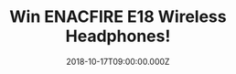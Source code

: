 ---
campaign-uuid: "c-0c039502-877a-40f1-8934-5e32e2b12078"
type: "Preview"
category: "Technology"
date: "2018-10-17T09:00:00.000Z"
end-date: "2018-11-17T23:59:00.000Z"
disable-form: false
is_promoted: false
has_entry_page: true
title: "Win ENACFIRE E18 Wireless Headphones!"
competition-description: "<p>Have you ever had the headset cord drop off because of\
  \ moving the phone? Are you annoyed with the signal of wireless bluetooth earbuds\
  \ on and off? Search no further, EnacFire E18 wireless earbuds, is the right product\
  \ for you!</p><p>We have our hands on the coolest wireless headphones of the moment\
  \ for YOU!</p>\r\n<p>Want them? Click below for a chance to win!</p>"
hero-header: "Win ENACFIRE E18 Wireless Headphones!"
terms-confirmation: "N/A"
banner-img: "https://assets.expresslyapp.com/asset-fef89fa8-5e6d-4149-9556-e6a6713315a5.jpg"
logo-left-href: "aaa.nme.com"
logo-left-image: "https://assets.expresslyapp.com/asset-ec0076b1-3bee-419e-909c-5d3ba7eb9252.jpg"
logo-left-title: "NME AAA"
bg-image-hero: "https://assets.expresslyapp.com/asset-44da8cc3-7521-4f66-9a1a-bfdb414e25ba.jpg"
bg-image-first: "https://assets.expresslyapp.com/asset-f2f58fcc-4c74-439c-bc81-9d81f54baa38.jpg"
section1-content: "</p>At ENACFIRE they are committed to provide people with the best\
  \ wireless audio products and build a totally wireless lifestyle! You don’t need\
  \ any skills to use E18 true wireless earbuds. They are easy to connect as they\
  \ are available for a connection whenever they are on unlike the traditional earbuds\
  \ which you have to click the power button to have them ready for connection.</p>\r\
  \n<p>A true and revolutionary wireless experience! If you can’t wait to listen your\
  \ favourite tunes anywhere, enter the form below for a chance to win and they could\
  \ be yours!</p>"
entry-title: "Win ENACFIRE E18 Wireless Headphones!"
entry-content: "Enter the draw to win ENACFIRE E18 Wireless Headphones by completing\
  \ the form below before 23:59 on 17th of November 2018."
has-winner: false
prize-description: "ENACFIRE E18 Wireless Headphones.\r\nAvailable for: iPhone X 8\
  \ 7 7plus 6 6 plus 6s 6s plus 5s 5c 5 SE ipod ipad iPhone; iPad Pro,iPad Air 2,\
  \ iPad Air, iPad mini 4, iPad mini 2; Samsung Galaxy S7 edge,Samsung Galaxy S6 edge,Samsung\
  \ Galaxy S6,Samsung Galaxy J3 ,Samsung Galaxy Note5,Samsung Galaxy Grand Prime,Samsung\
  \ Galaxy Note 4,Samsung Galaxy S7,Samsung Galaxy J1,Samsung Galaxy Prevail LTE ,Samsung\
  \ Galaxy Core Prime ,Samsung Galaxy S5 ,Samsung Galaxy Avant,Samsung Galaxy Note\
  \ 3; LG G5?LG V10, LG G4?LG G FLEX 2, LG G Pad,; LG G5?LG V10?LG G4?LG G FLEX 2;;\
  \ SONY Xperia X Performance,Xperia X,Xperia XA,Xperia Z5,Xperia Z5 Compact,Xperia\
  \ C4,Xperia M4 Aqua,Xperia Z3, Xperia Z4 Tablet,Xperia Z3 Tablet Compact,Xperia\
  \ Z2 Tablet; kindle fire etc."
special-conditions: "Multiple entries are allowed up to one every day.\r\nThis competition\
  \ is also available on: http://club.expressly.io/competitons/enacfire-e18-wireless-headphones"
---
